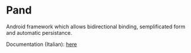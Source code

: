 # Pand
Android framework which allows bidirectional binding, semplificated form and automatic persistance.

Documentation (Italian):
[here](doc.pdf)
